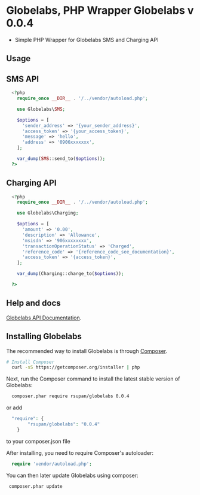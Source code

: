 Globelabs, PHP Wrapper Globelabs v 0.0.4
=======================

- Simple PHP Wrapper for Globelabs SMS and Charging API

## Usage

## SMS API

```php
  <?php
    require_once __DIR__ . '/../vendor/autoload.php';

    use Globelabs\SMS;

    $options = [
      'sender_address' => '{your_sender_address}',
      'access_token' => '{your_access_token}',
      'message' => 'hello',
      'address' => '0906xxxxxxx',
    ];

    var_dump(SMS::send_to($options));
  ?>
```

## Charging API

```php
  <?php
    require_once __DIR__ . '/../vendor/autoload.php';

    use Globelabs\Charging;

    $options = [
      'amount' => '0.00',
      'description' => 'Allowance',
      'msisdn' => '906xxxxxxxx',
      'transactionOperationStatus' => 'Charged',
      'reference_code' => '{reference_code_see_documentation}',
      'access_token' => '{access_token}',
    ];

    var_dump(Charging::charge_to($options));

  ?>
```

## Help and docs
  [Globelabs API Documentation](http://www.globelabs.com.ph/docs).

## Installing Globelabs

The recommended way to install Globelabs is through
[Composer](http://getcomposer.org).

```bash
# Install Composer
  curl -sS https://getcomposer.org/installer | php
```

Next, run the Composer command to install the latest stable version of Globelabs:

```bash
  composer.phar require rsupan/globelabs 0.0.4
```

or add

```php
  "require": {
        "rsupan/globelabs": "0.0.4"
    }
```
to your composer.json file

After installing, you need to require Composer's autoloader:

```php
  require 'vendor/autoload.php';
```

You can then later update Globelabs using composer:

 ```bash
  composer.phar update
 ```
